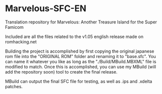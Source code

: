 # Marvelous-SFC-EN
Translation repository for Marvelous: Another Treasure Island for the Super Famicom

Included are all the files related to the v1.05 english release made on romhacking.net

Building the project is accomplished by first copying the original japanese rom file into the "ORIGINAL ROM" folder and renaming it to "base.sfc". You can name it whatever you like as long as the "./Build/MBuild.MBXML" file is modified to match. Once this is accomplished, you can use my MBuild (will add the repository soon) tool to create the final release.

MBuild can output the final SFC file for testing, as well as .ips and .xdelta patches.
